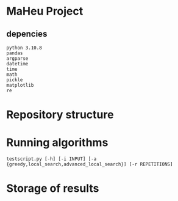 # MaHeu Project

## depencies

    python 3.10.8
    pandas
    argparse
    datetime
    time
    math
    pickle
    matplotlib
    re
# Repository structure

# Running algorithms
`testscript.py [-h] [-i INPUT] [-a {greedy,local_search,advanced_local_search}] [-r REPETITIONS]`
# Storage of results
